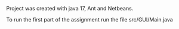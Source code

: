 Project was created with java 17, Ant and Netbeans.

To run the first part of the assignment run the file src/GUI/Main.java

